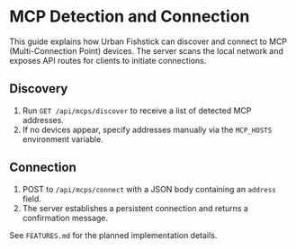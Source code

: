 # MCP Detection and Connection

This guide explains how Urban Fishstick can discover and connect to MCP (Multi-Connection Point) devices. The server scans the local network and exposes API routes for clients to initiate connections.

## Discovery
1. Run `GET /api/mcps/discover` to receive a list of detected MCP addresses.
2. If no devices appear, specify addresses manually via the `MCP_HOSTS` environment variable.

## Connection
1. POST to `/api/mcps/connect` with a JSON body containing an `address` field.
2. The server establishes a persistent connection and returns a confirmation message.

See `FEATURES.md` for the planned implementation details.
